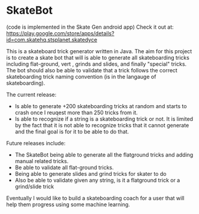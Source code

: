 # SkateBot 
(code is implemented in the Skate Gen android app)
Check it out at: https://play.google.com/store/apps/details?id=com.skatehq.stsplanet.skatedyce

This is a skateboard trick generator written in Java.
The aim for this project is to create a skate bot that will is able to generate all skateboarding tricks including flat-ground, vert , grinds and slides, and finally "special" tricks. The bot should also be able to validate that a trick follows the correct skateboarding trick naming convention (is in the langauge of skateboarding).

The current release:

- Is able to generate +200 skateboarding tricks at random and starts to crash once I reuqest more than 250 tricks from it.
- Is able to recognize if a string is a skateboarding trick or not. It is limited by the fact that it is not able to recognize tricks that it cannot generate and the final goal is for it to be able to do that.

Future releases include:

- The SkateBot being able to generate all the flatground tricks and adding manual related tricks.
- Be able to validate all flat-ground tricks.
- Being able to generate slides and grind tricks for skater to do
- Also be able to validate given any string, is it a flatground trick or a grind/slide trick


Eventually I would like to build a skateboarding coach for a user that will help them progress using some machine learning.

